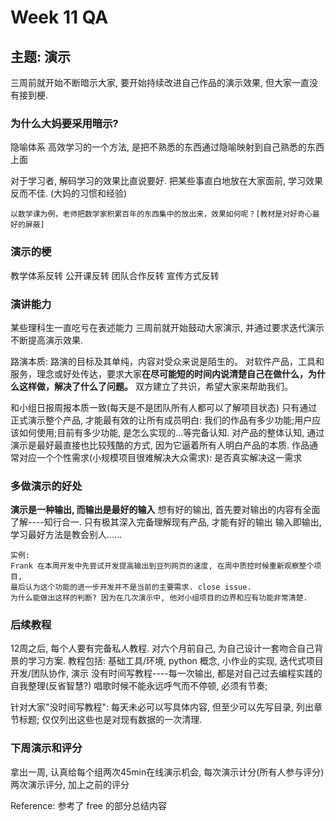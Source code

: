 # Week 11 QA

## 主题: 演示

三周前就开始不断暗示大家, 要开始持续改进自己作品的演示效果, 但大家一直没有接到梗.

### 为什么大妈要采用暗示? 
隐喻体系
高效学习的一个方法, 是把不熟悉的东西通过隐喻映射到自己熟悉的东西上面

对于学习者, 解码学习的效果比直说要好. 把某些事直白地放在大家面前, 学习效果反而不佳. (大妈的习惯和经验) 
```
以数学课为例，老师把数学家积累百年的东西集中的放出来，效果如何呢？[教材是对好奇心最好的屏蔽]
```

### 演示的梗

教学体系反转 公开课反转 团队合作反转 宣传方式反转

### 演讲能力
某些理科生一直吃亏在表述能力
三周前就开始鼓动大家演示, 并通过要求迭代演示不断提高演示效果.

路演本质: 
路演的目标及其单纯，内容对受众来说是陌生的。
对软件产品，工具和服务，理念或好处传达，要求大家**在尽可能短的时间内说清楚自己在做什么，为什么这样做，解决了什么了问题。**
双方建立了共识，希望大家来帮助我们。

和小组日报周报本质一致(每天是不是团队所有人都可以了解项目状态)
只有通过正式演示整个产品, 才能最有效的让所有成员明白: 我们的作品有多少功能;用户应该如何使用;目前有多少功能, 是怎么实现的...等完备认知.
对产品的整体认知, 通过演示是最好最直接也比较残酷的方式, 因为它逼着所有人明白产品的本质.
作品通常对应一个个性需求(小规模项目很难解决大众需求): 是否真实解决这一需求

### 多做演示的好处

**演示是一种输出, 而输出是最好的输入**
想有好的输出, 首先要对输出的内容有全面了解----知行合一.
只有极其深入完备理解现有产品, 才能有好的输出
输入即输出, 学习最好方法是教会别人......
```
实例:
Frank 在本周开发中先尝试开发提高输出到豆列网页的速度, 在周中质控时候重新观察整个项目,
最后认为这个功能的进一步开发并不是当前的主要需求. close issue.
为什么能做出这样的判断? 因为在几次演示中, 他对小组项目的边界和应有功能非常清楚.
```

### 后续教程
12周之后, 每个人要有完备私人教程. 对六个月前自己, 为自己设计一套吻合自己背景的学习方案.
教程包括: 基础工具/环境, python 概念, 小作业的实现, 迭代式项目开发/团队协作, 演示
没有时间写教程----每一次输出, 都是对自己过去编程实践的自我整理(反省智慧?)
唱歌时候不能永远呼气而不停顿, 必须有节奏;

针对大家"没时间写教程": 
每天未必可以写具体内容, 但至少可以先写目录, 列出章节标题; 仅仅列出这些也是对现有数据的一次清理.

### 下周演示和评分
拿出一周, 认真给每个组两次45min在线演示机会, 每次演示计分(所有人参与评分)
两次演示评分, 加上之前的评分

Reference:
参考了 free 的部分总结内容
